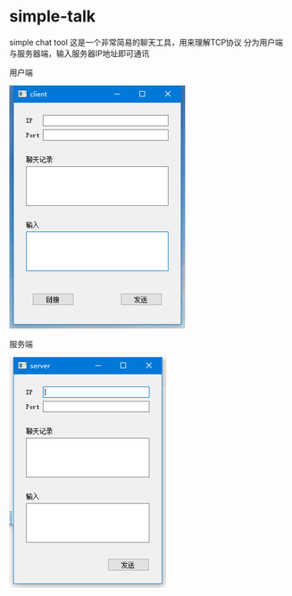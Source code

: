 # simple-talk
simple chat tool
这是一个非常简易的聊天工具，用来理解TCP协议
分为用户端与服务器端，输入服务器IP地址即可通讯

用户端

![image](https://github.com/apxlin/simple-talk/blob/master/images/client.png)

服务端

![image](https://github.com/apxlin/simple-talk/blob/master/images/server.png)
